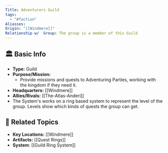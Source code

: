 ```yaml
---
Title: Adventurers Guild
tags:
  - "#faction"
Aliasses: 
Origin: "[[Windmere]]"
Relationship w/  Group: The group is a member of this Guild
---
```


## 🏛️ Basic Info
- **Type:** Guild
- **Purpose/Mission:**  
	- Provide missions and quests to Adventuring Parties, working with the kingdom if they need it.
- **Headquarters:** [[Windmere]]  
- **Allies/Rivals:** [[The-Atlas-Anderi]]  
- The System's works on a ring based system to represent the level of the group. Levels show which kinds of quests the group can get.
## 🔗 Related Topics
- **Key Locations:** [[Windmere]]
- **Artifacts:** [[Quest Rings]]
- **System**: [[Guild Ring System]]